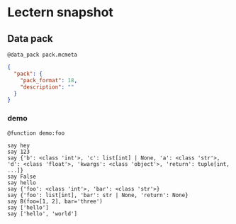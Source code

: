 # Lectern snapshot

## Data pack

`@data_pack pack.mcmeta`

```json
{
  "pack": {
    "pack_format": 18,
    "description": ""
  }
}
```

### demo

`@function demo:foo`

```mcfunction
say hey
say 123
say {'b': <class 'int'>, 'c': list[int] | None, 'a': <class 'str'>, 'd': <class 'float'>, 'kwargs': <class 'object'>, 'return': tuple[int, ...]}
say False
say hello
say {'foo': <class 'int'>, 'bar': <class 'str'>}
say {'foo': list[int], 'bar': str | None, 'return': None}
say B(foo=[1, 2], bar='three')
say ['hello']
say ['hello', 'world']
```
